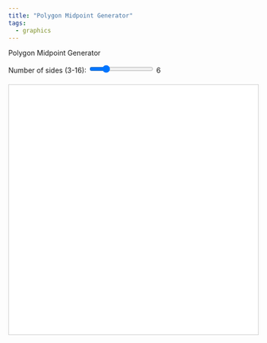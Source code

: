```yaml
---
title: "Polygon Midpoint Generator"
tags:
  - graphics
---
```


Polygon Midpoint Generator

<style>
        canvas {
            display: block;
            margin: 20px auto;
            background-color: white;
            border: 1px solid #ccc;
        }
</style>
<label for="sidesRange">Number of sides (3-16): </label>
<input type="range" id="sidesRange" min="3" max="16" value="6" oninput="updateSides()">
<span id="sidesValue">6</span>
<canvas id="polygonCanvas" width="500" height="500"></canvas>

<script>
        const canvas = document.getElementById('polygonCanvas');
        const ctx = canvas.getContext('2d');
        const sidesRange = document.getElementById('sidesRange');
        const sidesValue = document.getElementById('sidesValue');
        const centerX = canvas.width / 2;
        const centerY = canvas.height / 2;
        const radius = 200;

        // Function to draw the polygon and midpoints recursively
        function drawPolygon(sides) {
            ctx.clearRect(0, 0, canvas.width, canvas.height); // Clear canvas
            let points = generatePolygonPoints(centerX, centerY, radius, sides);

	    for (let i=0;i < sides + 3; i++) {
               drawShape(points);
               points = calculateMidpoints(points);
	    }
        }

        // Generate points of a regular polygon
        function generatePolygonPoints(cx, cy, r, sides) {
            const points = [];
            const angleIncrement = (2 * Math.PI) / sides;

            for (let i = 0; i < sides; i++) {
                const angle = i * angleIncrement;
                const x = cx + r * Math.cos(angle);
                const y = cy + r * Math.sin(angle);
                points.push({ x, y });
            }
            return points;
        }

        // Draw a shape given a set of points
        function drawShape(points) {
            ctx.beginPath();
            ctx.moveTo(points[0].x, points[0].y);

            points.forEach(point => {
                ctx.lineTo(point.x, point.y);
            });
            ctx.closePath();
            ctx.stroke();
        }

        // Calculate midpoints of the edges of a polygon
        function calculateMidpoints(points) {
            const midpoints = [];
            for (let i = 0; i < points.length; i++) {
                const nextIndex = (i + 1) % points.length;
                const midX = (points[i].x + points[nextIndex].x) / 2;
                const midY = (points[i].y + points[nextIndex].y) / 2;
                midpoints.push({ x: midX, y: midY });
            }
            return midpoints;
        }

        // Update number of sides and redraw
        function updateSides() {
            const sides = parseInt(sidesRange.value, 10);
            sidesValue.textContent = sides;
            drawPolygon(sides);
        }

        // Initial draw
        drawPolygon(parseInt(sidesRange.value, 10));
</script>
